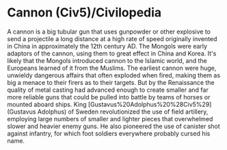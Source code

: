 # Cannon (Civ5)/Civilopedia

A cannon is a big tubular gun that uses gunpowder or other explosive to send a projectile a long distance at a high rate of speed originally invented in China in approximately the 12th century AD. The Mongols were early adaptors of the cannon, using them to great effect in China and Korea. It's likely that the Mongols introduced cannon to the Islamic world, and the Europeans learned of it from the Muslims. The earliest cannon were huge, unwieldy dangerous affairs that often exploded when fired, making them as big a menace to their firers as to their targets. But by the Renaissance the quality of metal casting had advanced enough to create smaller and far more reliable guns that could be pulled into battle by teams of horses or mounted aboard ships.
King [Gustavus%20Adolphus%20%28Civ5%29](Gustavus Adolphus) of Sweden revolutionized the use of field artillery, employing large numbers of smaller and lighter pieces that overwhelmed slower and heavier enemy guns. He also pioneered the use of canister shot against infantry, for which foot soldiers everywhere probably cursed his name.